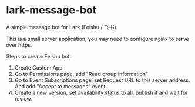 # lark-message-bot

A simple message bot for Lark (Feishu / 飞书).

This is a small server application, you may need to configure nginx to serve over https.

Steps to create Feishu bot:

1. Create Custom App
2. Go to Permissions page, add "Read group information"
3. Go to Event Subscriptions page, set Request URL to this server address.
   And add "Accept to messages" event.
4. Create a new version, set availability status to all, publish it and wait for review.
